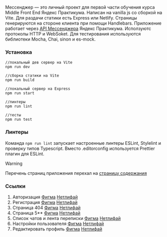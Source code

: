 Мессенджер — это личный проект для первой части обучения курса Middle Front End Яндекс Практикума. Написан на vanilla js со сборкой на Vite. Для раздачи статики есть Express или Netlify. Страницы генерируются на стороне клиента при помощи Handlebars. Приложение работает через [API Мессенджера](https://ya-praktikum.tech/api/v2/swagger/) Яндекс Практикума. Исползуютс протоколы HTTP и WebSoket. Для тестирования используются библиотеки Mocha, Chai, sinon и es-mock.


### Установка
```
//локальный дев сервер на Vite
npm run dev

//сборка статики на Vite
npm run build

//локальный сервер на Express
npm run start

//линтеры
npm run lint

//тесты
npm run test
```

### Линтеры
Команда `npm run lint` запускает настроенные линтеры ESLint, Stylelint и проверку типов Typescript. Вместо .editorconfig используется Prettier плагин для ESLint.

> [!WARNING]
> Перечень страниц приложения перехал на [страницу содержания](https://deploy--magnificent-bunny-1cd7ad.netlify.app/toc) 

### Ссылки
1. Авторизация [Фигма](https://www.figma.com/file/hlfNnkWI5MQKl2S68cW19f/msg?type=design&node-id=1%3A663&mode=design&t=Sydz6P14fpzl64dX-1) [Нетлифай](https://deploy--magnificent-bunny-1cd7ad.netlify.app/)
1. Регистрация [Фигма](https://www.figma.com/file/hlfNnkWI5MQKl2S68cW19f/msg?type=design&node-id=1%3A721&mode=design&t=Sydz6P14fpzl64dX-1) [Нетлифай](https://deploy--magnificent-bunny-1cd7ad.netlify.app/sign-up)
1. Страница 404 [Фигма](https://www.figma.com/file/hlfNnkWI5MQKl2S68cW19f/msg?type=design&node-id=1%3A675&mode=design&t=Sydz6P14fpzl64dX-1) [Нетлифай](https://deploy--magnificent-bunny-1cd7ad.netlify.app/404)
1. Страница 5** [Фигма](https://www.figma.com/file/hlfNnkWI5MQKl2S68cW19f/msg?type=design&node-id=1%3A679&mode=design&t=Sydz6P14fpzl64dX-1) [Нетлифай](https://deploy--magnificent-bunny-1cd7ad.netlify.app/5XX)
1. Список чатов и лента переписки [Фигма](https://www.figma.com/file/hlfNnkWI5MQKl2S68cW19f/msg?type=design&node-id=42%3A37&mode=design&t=Sydz6P14fpzl64dX-1) [Нетлифай](https://deploy--magnificent-bunny-1cd7ad.netlify.app/messenger)
1. Настройки пользователя [Фигма](https://www.figma.com/file/hlfNnkWI5MQKl2S68cW19f/msg?type=design&node-id=84%3A210&mode=design&t=Sydz6P14fpzl64dX-1) [Нетлифай](https://deploy--magnificent-bunny-1cd7ad.netlify.app/settings)
1. Редактировать профиль [Фигма](https://www.figma.com/file/hlfNnkWI5MQKl2S68cW19f/msg?type=design&node-id=107%3A2&mode=design&t=RrOOTGs8NS3TZpgd-1) [Нетлифай](https://deploy--magnificent-bunny-1cd7ad.netlify.app/settings/edit)
